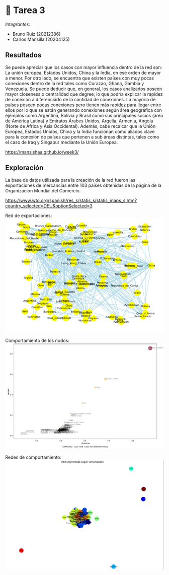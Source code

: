 # 🧮 Tarea 3

*Integrantes:*
- Bruno Ruiz (20212386)
- Carlos Mansilla (20204125)

## Resultados
Se puede apreciar que los casos con mayor influencia dentro de la red son: La unión europea, Estados Unidos, China y la India, en ese orden de mayor a menor. Por otro lado, se encuentra que existen países con muy pocas conexiones dentro de la red tales como Curazao, Ghana, Gambia y Venezuela. Se puede deducir que, en general, los casos analizados poseen mayor closeness o centralidad que degree; lo que podría explicar la rapidez de conexión a diferenciarlo de la cantidad de conexiones. La mayoría de países poseen pocas conexiones pero tienen más rapidez para llegar entre ellos por lo que se están generando conexiones según área geográfica con ejemplos como Argentina, Bolivia y Brasil como sus principales socios (área de América Latina) y Emiratos Árabes Unidos, Argelia, Armenia, Angola (Norte de África y Asia Occidental).
Además, cabe recalcar que la Unión Europea, Estados Unidos, China y la India funcionan como aliados clave para la conexión de países que pertenen a sub áreas distintas, tales como el caso de Iraq y Singapur mediante la Unión Europea.

https://mansishaa.github.io/week3/

## Exploración

La base de datos utilizada para la creación de la red fueron las exportaciones de mercancías entre 103 países obtenidas de la página de la Organización Mundial del Comercio.

https://www.wto.org/spanish/res_s/statis_s/statis_maps_s.htm?country_selected=DEU&optionSelected=3

Red de exportaciones:
![Descripción de la imagen](trade_network.png)

Comportamiento de los nodos:
![Descripción de la imagen](Caracteristicas.png)

Redes de comportamiento:
![Descripción de la imagen](Redes_comundiades.png.jpg)
